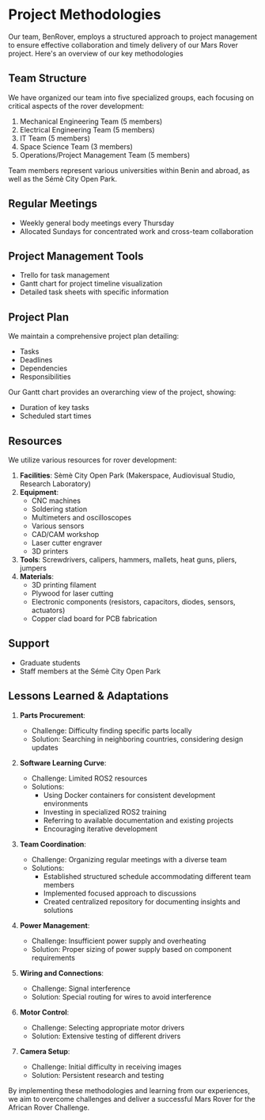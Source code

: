# Project Methodologies

Our team, BenRover, employs a structured approach to project management to ensure effective collaboration and timely delivery of our Mars Rover project. Here's an overview of our key methodologies

## Team Structure

We have organized our team into five specialized groups, each focusing on critical aspects of the rover development:

1. Mechanical Engineering Team (5 members)
2. Electrical Engineering Team (5 members)
3. IT Team (5 members)
4. Space Science Team (3 members)
5. Operations/Project Management Team (5 members)

Team members represent various universities within Benin and abroad, as well as the Sémè City Open Park.

## Regular Meetings

- Weekly general body meetings every Thursday
- Allocated Sundays for concentrated work and cross-team collaboration

## Project Management Tools

- Trello for task management
- Gantt chart for project timeline visualization
- Detailed task sheets with specific information

## Project Plan

We maintain a comprehensive project plan detailing:

- Tasks
- Deadlines
- Dependencies
- Responsibilities

Our Gantt chart provides an overarching view of the project, showing:

- Duration of key tasks
- Scheduled start times

## Resources

We utilize various resources for rover development:

1. **Facilities**: Sèmè City Open Park (Makerspace, Audiovisual Studio, Research Laboratory)
2. **Equipment**: 
   - CNC machines
   - Soldering station
   - Multimeters and oscilloscopes
   - Various sensors
   - CAD/CAM workshop
   - Laser cutter engraver
   - 3D printers
3. **Tools**: Screwdrivers, calipers, hammers, mallets, heat guns, pliers, jumpers
4. **Materials**: 
   - 3D printing filament
   - Plywood for laser cutting
   - Electronic components (resistors, capacitors, diodes, sensors, actuators)
   - Copper clad board for PCB fabrication

## Support

- Graduate students
- Staff members at the Sémè City Open Park

## Lessons Learned & Adaptations

1. **Parts Procurement**: 
   - Challenge: Difficulty finding specific parts locally
   - Solution: Searching in neighboring countries, considering design updates

2. **Software Learning Curve**: 
   - Challenge: Limited ROS2 resources
   - Solutions: 
     - Using Docker containers for consistent development environments
     - Investing in specialized ROS2 training
     - Referring to available documentation and existing projects
     - Encouraging iterative development

3. **Team Coordination**: 
   - Challenge: Organizing regular meetings with a diverse team
   - Solutions:
     - Established structured schedule accommodating different team members
     - Implemented focused approach to discussions
     - Created centralized repository for documenting insights and solutions

4. **Power Management**: 
   - Challenge: Insufficient power supply and overheating
   - Solution: Proper sizing of power supply based on component requirements

5. **Wiring and Connections**: 
   - Challenge: Signal interference
   - Solution: Special routing for wires to avoid interference

6. **Motor Control**: 
   - Challenge: Selecting appropriate motor drivers
   - Solution: Extensive testing of different drivers

7. **Camera Setup**: 
   - Challenge: Initial difficulty in receiving images
   - Solution: Persistent research and testing

By implementing these methodologies and learning from our experiences, we aim to overcome challenges and deliver a successful Mars Rover for the African Rover Challenge.
